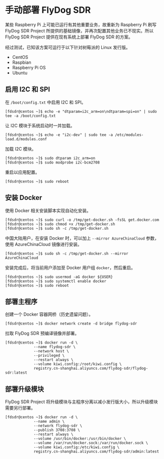 # 手动部署 FlyDog SDR

某些 Raspberry Pi 上可能已运行有其他重要业务，故重新为 Raspberry Pi 刷写 FlyDog SDR Project 所提供的基础镜像，并再次配置其他业务已不现实。所以 FlyDog SDR Project 提供在现有系统上部署 FlyDog SDR 的方案。

经过测试，已知该方案可运行于以下针对树莓派的 Linux 发行版。

* CentOS
* Raspbian
* Raspberry Pi OS
* Ubuntu

## 启用 I2C 和 SPI

在 `/boot/config.txt` 中启用 I2C 和 SPI。

```
[fdsdr@centos ~]$ echo -e "dtparam=i2c_arm=on\ndtparam=spi=on" | sudo tee -a /boot/config.txt

```

让 I2C 模块于系统启动时一并加载。

```
[fdsdr@centos ~]$ echo -e "i2c-dev" | sudo tee -a /etc/modules-load.d/modules.conf

```

加载 I2C 模块。

```
[fdsdr@centos ~]$ sudo dtparam i2c_arm=on
[fdsdr@centos ~]$ sudo modprobe i2c-bcm2708

```

重启以应用配置。

```
[fdsdr@centos ~]$ sudo reboot

```

## 安装 Docker

使用 Docker 相关安装脚本实现自动化安装。

```
[fdsdr@centos ~]$ sudo curl -o /tmp/get-docker.sh -fsSL get.docker.com
[fdsdr@centos ~]$ sudo chmod +x /tmp/get-docker.sh
[fdsdr@centos ~]$ sudo sh -c /tmp/get-docker.sh

```

中国大陆用户，在安装 Docker 时，可以加上 `--mirror AzureChinaCloud` 参数，使用 AzureChinaCloud 镜像进行安装。

```
[fdsdr@centos ~]$ sudo sh -c /tmp/get-docker.sh --mirror AzureChinaCloud

```

安装完成后，将当前用户添加至 Docker 用户组 `docker`，然后重启。

```
[fdsdr@centos ~]$ sudo usermod -aG docker ${USER}
[fdsdr@centos ~]$ sudo systemctl enable docker
[fdsdr@centos ~]$ sudo reboot

```

## 部署主程序

创建一个 Docker 容器网桥（历史遗留问题）。

```
[fdsdr@centos ~]$ docker network create -d bridge flydog-sdr

```

拉取 FlyDog SDR 预编译镜像并部署。

```
[fdsdr@centos ~]$ docker run -d \
             --name flydog-sdr \
             --network host \
             --privileged \
             --restart always \
             --volume kiwi.config:/root/kiwi.config \
             registry.cn-shanghai.aliyuncs.com/flydog-sdr/flydog-sdr:latest

```

## 部署升级模块

FlyDog SDR Project 将升级模块与主程序分离以减小发行版大小，所以升级模块需要另行部署。

```
[fdsdr@centos ~]$ docker run -d \
             --name admin \
             --network flydog-sdr \
             --publish 3708:3708 \
             --restart always \
             --volume /usr/bin/docker:/usr/bin/docker \
             --volume /var/run/docker.sock:/var/run/docker.sock \
             --volume kiwi.config:/etc/kiwi.config \
             registry.cn-shanghai.aliyuncs.com/flydog-sdr/admin:latest

```



